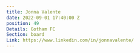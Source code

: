 ```yaml
---
title: Jonna Valente
date: 2022-09-01 17:40:00 Z
position: 49
Details: Gotham FC
Section: board
Link: https://www.linkedin.com/in/jonnavalente/
---
```


